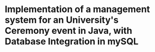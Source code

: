 # Implementation of a management system for an University's Ceremony event in Java, with Database Integration in mySQL
